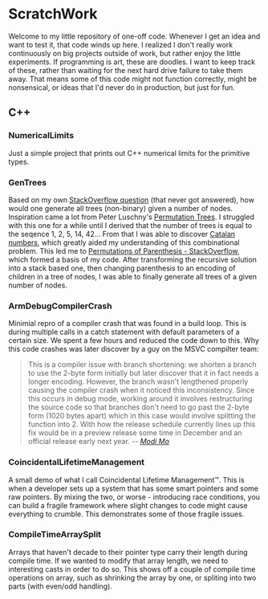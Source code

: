 # ScratchWork

Welcome to my little repository of one-off code. Whenever I get an idea and want to test it, that code winds up here. I realized I don't really work continuously on big projects outside of work, but rather enjoy the little experiments. If programming is art, these are doodles. I want to keep track of these, rather than waiting for the next hard drive failure to take them away. That means some of this code might not function correctly, might be nonsensical, or ideas that I'd never do in production, but just for fun.

## C++

### NumericalLimits

Just a simple project that prints out C++ numerical limits for the primitive types.

### GenTrees

Based on my own [StackOverflow question](https://stackoverflow.com/q/50261225/1248889) (that never got answered), how would one generate all trees (non-binary) given a number of nodes. Inspiration came a lot from  Peter Luschny's [Permutation Trees](http://www.luschny.de/math/factorial/combi/PermutationTrees.html). I struggled with this one for a while until I derived that the number of trees is equal to the seqence 1, 2, 5, 14, 42... From that I was able to discover [Catalan numbers](https://en.wikipedia.org/wiki/Catalan_number), which greatly aided my understanding of this combinational problem. This led me to [Permutations of Parenthesis - StackOverflow](https://stackoverflow.com/a/3172190/1248889), which formed a basis of my code. After transforming the recursive solution into a stack based one, then changing parenthesis to an encoding of children in a tree of nodes, I was able to finally generate all trees of a given number of nodes.

### ArmDebugCompilerCrash

Minimial repro of a compiler crash that was found in a build loop. This is during multiple calls in a catch statement with default parameters of a certain size. We spent a few hours and reduced the code down to this. Why this code crashes was later discover by a guy on the MSVC compilter team:

> This is a compiler issue with branch shortening: we shorten a branch to use the 2-byte form initially but later discover that it in fact needs a longer encoding. However, the branch wasn't lengthened properly causing the compiler crash when it noticed this inconsistency.
> Since this occurs in debug mode, working around it involves restructuring the source code so that branches don't need to go past the 2-byte form (1020 bytes apart) which in this case would involve splitting the function into 2. With how the release schedule currently lines up this fix would be in a preview release some time in December and an official release early next year.
-- <cite>[Modi Mo](https://developercommunity.visualstudio.com/solutions/291627/view.html)</cite>

### CoincidentalLifetimeManagement

A small demo of what I call Coincidental Lifetime Management&trade;. This is when a developer sets up a system that has some smart pointers and some raw pointers. By mixing the two, or worse - introducing race conditions, you can build a fragile framework where slight changes to code might cause everything to crumble. This demonstrates some of those fragile issues.

### CompileTimeArraySplit

Arrays that haven't decade to their pointer type carry their length during compile time. If we wanted to modify that array length, we need to interesting casts in order to do so. This shows off a couple of compile time operations on array, such as shrinking the array by one, or spliting into two parts (with even/odd handling).
